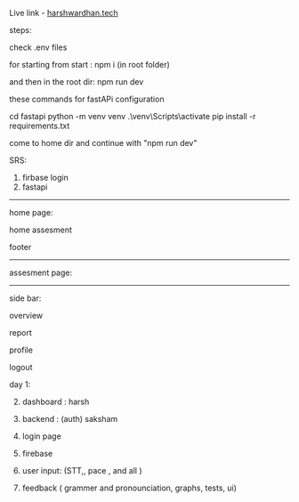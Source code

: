Live link - [harshwardhan.tech](https://www.harshwardhan.tech/)

steps: 

check .env files

for starting from start :
npm i (in root folder)

and then in the root dir: 
npm run dev


these commands for fastAPi configuration

cd fastapi
python -m venv venv
.\venv\Scripts\activate
pip install -r requirements.txt


come to home dir and continue with "npm run dev"






SRS:


1. firbase login 
2. fastapi




-------------------------------------------------------------
home page:

home 
assesment 


footer

 -------------------------------------------------------------

assesment page:


 -------------------------------------------------------------
side bar:


overview

report

profile

logout









day 1:



2. dashboard : harsh
3. backend : (auth) saksham
3. login page
4. firebase


5. user input: (STT,, pace , and all )


6. feedback ( grammer and pronounciation, graphs, tests, ui)








